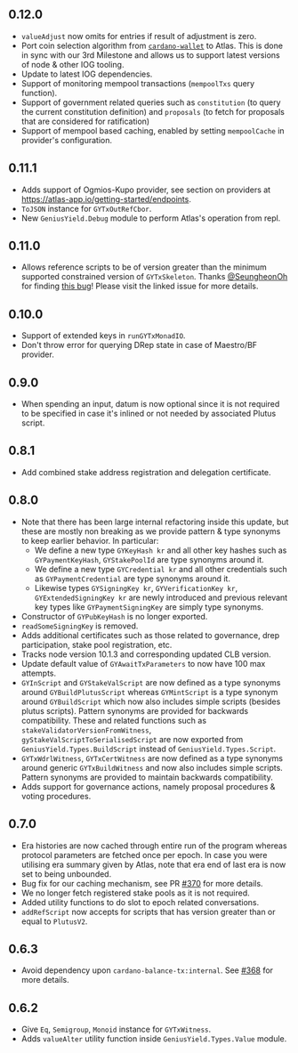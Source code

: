 ## 0.12.0

* `valueAdjust` now omits for entries if result of adjustment is zero.
* Port coin selection algorithm from [`cardano-wallet`](https://github.com/cardano-foundation/cardano-wallet) to Atlas. This is done in sync with our 3rd Milestone and allows us to support latest versions of node & other IOG tooling.
* Update to latest IOG dependencies.
* Support of monitoring mempool transactions (`mempoolTxs` query function).
* Support of government related queries such as `constitution` (to query the current constitution definition) and `proposals` (to fetch for proposals that are considered for ratification)
* Support of mempool based caching, enabled by setting `mempoolCache` in provider's configuration.

## 0.11.1

* Adds support of Ogmios-Kupo provider, see section on providers at https://atlas-app.io/getting-started/endpoints.
* `ToJSON` instance for `GYTxOutRefCbor`.
* New `GeniusYield.Debug` module to perform Atlas's operation from repl.

## 0.11.0

* Allows reference scripts to be of version greater than the minimum supported constrained version of `GYTxSkeleton`. Thanks [@SeungheonOh](https://github.com/SeungheonOh) for finding [this bug](https://github.com/geniusyield/atlas/issues/404)! Please visit the linked issue for more details.

## 0.10.0

* Support of extended keys in `runGYTxMonadIO`.
* Don't throw error for querying DRep state in case of Maestro/BF provider.

## 0.9.0

* When spending an input, datum is now optional since it is not required to be specified in case it's inlined or not needed by associated Plutus script.

## 0.8.1

* Add combined stake address registration and delegation certificate.

## 0.8.0

* Note that there has been large internal refactoring inside this update, but these are mostly non breaking as we provide pattern & type synonyms to keep earlier behavior. In particular:
  * We define a new type `GYKeyHash kr` and all other key hashes such as `GYPaymentKeyHash`, `GYStakePoolId` are type synonyms around it.
  * We define a new type `GYCredential kr` and all other credentials such as `GYPaymentCredential` are type synonyms around it. 
  * Likewise types `GYSigningKey kr`, `GYVerificationKey kr`, `GYExtendedSigningKey kr` are newly introduced and previous relevant key types like `GYPaymentSigningKey` are simply type synonyms.
* Constructor of `GYPubKeyHash` is no longer exported.
* `readSomeSigningKey` is removed.
* Adds additional certificates such as those related to governance, drep participation, stake pool registration, etc.
* Tracks node version 10.1.3 and corresponding updated CLB version.
* Update default value of `GYAwaitTxParameters` to now have 100 max attempts.
* `GYInScript` and `GYStakeValScript` are now defined as a type synonyms around `GYBuildPlutusScript` whereas `GYMintScript` is a type synonym around `GYBuildScript` which now also includes simple scripts (besides plutus scripts). Pattern synonyms are provided for backwards compatibility. These and related functions such as `stakeValidatorVersionFromWitness`, `gyStakeValScriptToSerialisedScript` are now exported from `GeniusYield.Types.BuildScript` instead of `GeniusYield.Types.Script`.
* `GYTxWdrlWitness`, `GYTxCertWitness` are now defined as a type synonyms around generic `GYTxBuildWitness` and now also includes simple scripts. Pattern synonyms are provided to maintain backwards compatibility.
* Adds support for governance actions, namely proposal procedures & voting procedures.

## 0.7.0

* Era histories are now cached through entire run of the program whereas protocol parameters are fetched once per epoch. In case you were utilising era summary given by Atlas, note that era end of last era is now set to being unbounded.
* Bug fix for our caching mechanism, see PR [#370](https://github.com/geniusyield/atlas/pull/370) for more details.
* We no longer fetch registered stake pools as it is not required.
* Added utility functions to do slot to epoch related conversations.
* `addRefScript` now accepts for scripts that has version greater than or equal to `PlutusV2`.

## 0.6.3

* Avoid dependency upon `cardano-balance-tx:internal`. See [#368](https://github.com/geniusyield/atlas/issues/368) for more details.

## 0.6.2

* Give `Eq`, `Semigroup`, `Monoid` instance for `GYTxWitness`.
* Adds `valueAlter` utility function inside `GeniusYield.Types.Value` module.